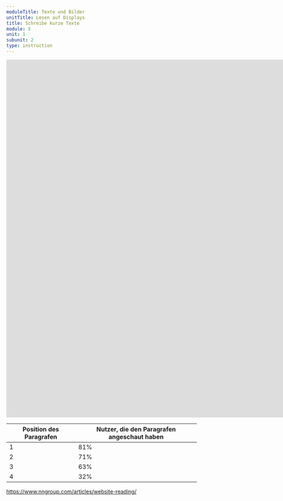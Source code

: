 ```yaml
---
moduleTitle: Texte und Bilder
unitTitle: Lesen auf Displays
title: Schreibe kurze Texte
module: 5
unit: 1
subunit: 2
type: instruction
---
```


<iframe width="1922" height="945" src="https://www.youtube.com/embed/cUIOTQZsFxc?autoplay=1" frameborder="0" allow="accelerometer; autoplay; encrypted-media; gyroscope; picture-in-picture" allowfullscreen></iframe>


<!-- Video: Indem wir das Scannen vereinfachen können wir zwar das Lesen ein wenig verbessern, allerdings werden hierdurch Nutzer auch nicht viel mehr in deinem E-Learning Produkt lesen. Die Usability-Group NnGroup konnte beispielsweise zeigen, dass nur die ersten Paragrafen eines Textes in der Regel gelesen werden. Mit jedem weiteren Paragraf sinkt die Wahrscheinlichkeit, dass der Paragraf gelesen wird:  -->


| Position des Paragrafen | Nutzer, die den Paragrafen angeschaut haben |
|-------------------------|---------------------------------------------|
| 1                       | 81%                                         |
| 2                       | 71%                                         |
| 3                       | 63%                                         |
| 4                       | 32%                                         |


https://www.nngroup.com/articles/website-reading/